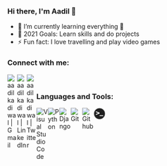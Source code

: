 ### Hi there, I'm Aadil   👋

- 🌱 I’m currently learning everything 🤣
- 🥅 2021 Goals: Learn skills and do projects
- ⚡ Fun fact: I love travelling and play video games

### Connect with me:

[<img align="left" alt="aadilkadiwal | Gmail " width="22px" src="https://cdn.jsdelivr.net/npm/simple-icons@3.13.0/icons/gmail.svg" />][gmail]
[<img align="left" alt="aadilkadiwal | LinkedIn" width="22px" src="https://cdn.jsdelivr.net/npm/simple-icons@v3/icons/linkedin.svg" />][linkedin]
[<img align="left" alt="aadilkadiwal | Twitter" width="22px" src="https://cdn.jsdelivr.net/npm/simple-icons@v3/icons/twitter.svg" />][twitter]

<br />

### Languages and Tools:

<img align="left" alt="Visual Studio Code" width="26px" src="https://cdn.jsdelivr.net/npm/simple-icons@3.13.0/icons/visualstudiocode.svg" />
<img align="left" alt="Python" width="26px" src="https://cdn.jsdelivr.net/npm/simple-icons@3.13.0/icons/python.svg" />
<img align="left" alt="Django" width="26px" src="https://cdn.jsdelivr.net/npm/simple-icons@3.13.0/icons/django.svg" />
<img align="left" alt="Git" width="26px" src="https://cdn.jsdelivr.net/npm/simple-icons@3.13.0/icons/git.svg" />
<img align="left" alt="Github" width="26px" src="https://cdn.jsdelivr.net/npm/simple-icons@3.13.0/icons/github.svg" />
<img align="left" alt="Terminal" width="26px" src="https://raw.githubusercontent.com/github/explore/80688e429a7d4ef2fca1e82350fe8e3517d3494d/topics/terminal/terminal.png" />


<br />
<br />


[twitter]: https://twitter.com/AadilShaan1
[linkedin]: https://www.linkedin.com/in/aadil-kadiwal
[gmail]: https://mail.google.com/mail/u/0/#inbox?compose=new
